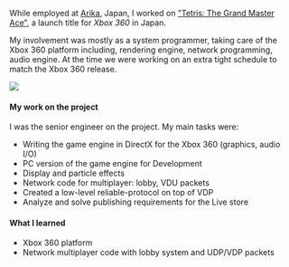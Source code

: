 While employed at [Arika](https://en.wikipedia.org/wiki/Arika), Japan, I worked on ["Tetris: The Grand Master Ace"](https://tetris.wiki/Tetris_The_Grand_Master_Ace), a launch title for *Xbox 360* in Japan.

My involvement was mostly as a system programmer, taking care of the Xbox 360 platform including, rendering engine, network programming, audio engine. At the time we were working on an extra tight schedule to match the Xbox 360 release.

![](https://tetris.wiki/images/thumb/7/74/TGM_ACE_boxart_scan.jpg/636px-TGM_ACE_boxart_scan.jpg)

#### My work on the project

I was the senior engineer on the project. My main tasks were:

- Writing the game engine in DirectX for the Xbox 360 (graphics, audio I/O)
- PC version of the game engine for Development
- Display and particle effects
- Network code for multiplayer: lobby, VDU packets
- Created a low-level reliable-protocol on top of VDP
- Analyze and solve publishing requirements for the Live store

#### What I learned

- Xbox 360 platform
- Network multiplayer code with lobby system and UDP/VDP packets

